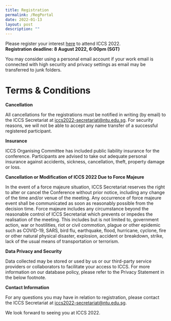 ```yaml
---
title: Registration
permalink: /RegPortal
date: 2022-01-13
layout: post
description: ""
---
```


Please register your interest [here](https://go.gov.sg/kmjzt5) to attend ICCS 2022.  
**Registration deadline: 8 August 2022, 6:00pm (SGT)**  

You may consider using a personal email account if your work email is connected with high security and privacy settings as email may be transferred to junk folders. 

# Terms & Conditions  

**Cancellation**

All cancellations for the registrations must be notified in writing (by email) to the ICCS Secretariat at iccs2022-secretariat@ntu.edu.sg. For security reasons, we will not be able to accept any name transfer of a successful registered participant.

**Insurance**

ICCS Organising Committee has included public liability insurance for the conference.  Participants are advised to take out adequate personal insurance against accidents, sickness, cancellation, theft, property damage or loss.

**Cancellation or Modification of ICCS 2022 Due to Force Majeure**

In the event of a force majeure situation, ICCS Secretariat reserves the right to alter or cancel the Conference without prior notice, including any change of the time and/or venue of the meeting. Any occurrence of force majeure event shall be communicated as soon as reasonably possible from the decision time. Force majeure includes any circumstance beyond the reasonable control of ICCS Secretariat which prevents or impedes the realisation of the meeting. This includes but is not limited to, government action, war or hostilities, riot or civil commotion, plague or other epidemic such as COVID-19, SARS, bird flu, earthquake, flood, hurricane, cyclone, fire or other natural physical disaster, explosion, accident or breakdown, strike, lack of the usual means of transportation or terrorism.

**Data Privacy and Security**

Data collected may be stored or used by us or our third-party service providers or collaborators to facilitate your access to ICCS. For more information on our database policy, please refer to the Privacy Statement in the below footnote.

**Contact Information**

For any questions you may have in relation to registration, please contact the ICCS Secretariat at iccs2022-secretariat@ntu.edu.sg.

We look forward to seeing you at ICCS 2022.